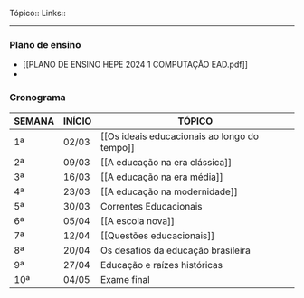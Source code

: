 Tópico::
Links::

---

### Plano de ensino
- [[PLANO DE ENSINO HEPE 2024 1 COMPUTAÇÃO EAD.pdf]]
- 
### Cronograma
| SEMANA | INÍCIO | TÓPICO                                       |
| ------ | ------ | -------------------------------------------- |
| 1ª     | 02/03  | [[Os ideais educacionais ao longo do tempo]] |
| 2ª     | 09/03  | [[A educação na era clássica]]               |
| 3ª     | 16/03  | [[A educação na era média]]                  |
| 4ª     | 23/03  | [[A educação na modernidade]]                |
| 5ª     | 30/03  | Correntes Educacionais                       |
| 6ª     | 05/04  | [[A escola nova]]                            |
| 7ª     | 12/04  | [[Questões educacionais]]                    |
| 8ª     | 20/04  | Os desafios da educação brasileira           |
| 9ª     | 27/04  | Educação e raízes históricas                 |
| 10ª    | 04/05  | Exame final                                  |
